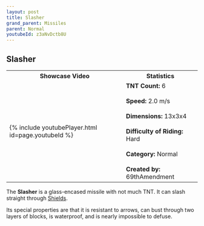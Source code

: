 ```yaml
---
layout: post
title: Slasher
grand_parent: Missiles
parent: Normal
youtubeId: z3aNvDctb8U
---
```

**Slasher**
---

<table>
    <tr>
        <th>Showcase Video</th>
        <th>Statistics</th>
    </tr>
    <tr>
        <td>{% include youtubePlayer.html id=page.youtubeId %}</td>
        <td>
            <b>TNT Count:</b> 6<br><br>
            <b>Speed:</b> 2.0 m/s<br><br>
            <b>Dimensions:</b> 13x3x4<br><br>
            <b>Difficulty of Riding:</b> Hard<br><br>
            <b>Category:</b> Normal<br><br>
            <b>Created by:</b> 69thAmendment
        </td>
    </tr>
</table>

The **Slasher** is a glass-encased missile with not much TNT. It can slash straight through [Shields](https://zeroniaserver.github.io/RocketRidersWiki/utilities/shield).

Its special properties are that it is resistant to arrows, can bust through two layers of blocks, is waterproof, and is nearly impossible to defuse.